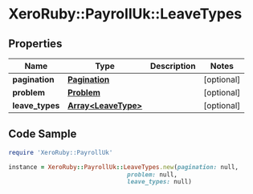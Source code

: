 # XeroRuby::PayrollUk::LeaveTypes

## Properties

Name | Type | Description | Notes
------------ | ------------- | ------------- | -------------
**pagination** | [**Pagination**](Pagination.md) |  | [optional] 
**problem** | [**Problem**](Problem.md) |  | [optional] 
**leave_types** | [**Array&lt;LeaveType&gt;**](LeaveType.md) |  | [optional] 

## Code Sample

```ruby
require 'XeroRuby::PayrollUk'

instance = XeroRuby::PayrollUk::LeaveTypes.new(pagination: null,
                                 problem: null,
                                 leave_types: null)
```


